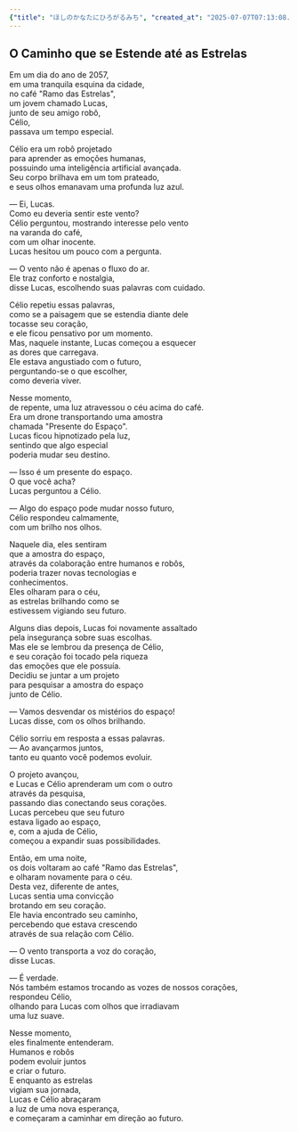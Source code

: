 ```yaml
---
{"title": "ほしのかなたにひろがるみち", "created_at": "2025-07-07T07:13:08.628836+09:00", "pattern_id": 6, "pattern_name": "共同変身型", "year": 2057}
---
```


## O Caminho que se Estende até as Estrelas

Em um dia do ano de 2057,  
em uma tranquila esquina da cidade,  
no café "Ramo das Estrelas",  
um jovem chamado Lucas,  
junto de seu amigo robô,  
Célio,  
passava um tempo especial.  

Célio era um robô projetado  
para aprender as emoções humanas,  
possuindo uma inteligência artificial avançada.  
Seu corpo brilhava em um tom prateado,  
e seus olhos emanavam uma profunda luz azul.  

— Ei, Lucas.  
Como eu deveria sentir este vento?  
Célio perguntou, mostrando interesse pelo vento  
na varanda do café,  
com um olhar inocente.  
Lucas hesitou um pouco com a pergunta.  

— O vento não é apenas o fluxo do ar.  
Ele traz conforto e nostalgia,  
disse Lucas, escolhendo suas palavras com cuidado.  

Célio repetiu essas palavras,  
como se a paisagem que se estendia diante dele  
tocasse seu coração,  
e ele ficou pensativo por um momento.  
Mas, naquele instante, Lucas começou a esquecer  
as dores que carregava.  
Ele estava angustiado com o futuro,  
perguntando-se o que escolher,  
como deveria viver.  

Nesse momento,  
de repente, uma luz atravessou o céu acima do café.  
Era um drone transportando uma amostra  
chamada "Presente do Espaço".  
Lucas ficou hipnotizado pela luz,  
sentindo que algo especial  
poderia mudar seu destino.  

— Isso é um presente do espaço.  
O que você acha?  
Lucas perguntou a Célio.  

— Algo do espaço pode mudar nosso futuro,  
Célio respondeu calmamente,  
com um brilho nos olhos.  

Naquele dia, eles sentiram  
que a amostra do espaço,  
através da colaboração entre humanos e robôs,  
poderia trazer novas tecnologias e  
conhecimentos.  
Eles olharam para o céu,  
as estrelas brilhando como se  
estivessem vigiando seu futuro.  

Alguns dias depois, Lucas foi novamente assaltado  
pela insegurança sobre suas escolhas.  
Mas ele se lembrou da presença de Célio,  
e seu coração foi tocado pela riqueza  
das emoções que ele possuía.  
Decidiu se juntar a um projeto  
para pesquisar a amostra do espaço  
junto de Célio.  

— Vamos desvendar os mistérios do espaço!  
Lucas disse, com os olhos brilhando.  

Célio sorriu em resposta a essas palavras.  
— Ao avançarmos juntos,  
tanto eu quanto você podemos evoluir.  

O projeto avançou,  
e Lucas e Célio aprenderam um com o outro  
através da pesquisa,  
passando dias conectando seus corações.  
Lucas percebeu que seu futuro  
estava ligado ao espaço,  
e, com a ajuda de Célio,  
começou a expandir suas possibilidades.  

Então, em uma noite,  
os dois voltaram ao café "Ramo das Estrelas",  
e olharam novamente para o céu.  
Desta vez, diferente de antes,  
Lucas sentia uma convicção  
brotando em seu coração.  
Ele havia encontrado seu caminho,  
percebendo que estava crescendo  
através de sua relação com Célio.  

— O vento transporta a voz do coração,  
disse Lucas.  

— É verdade.  
Nós também estamos trocando as vozes de nossos corações,  
respondeu Célio,  
olhando para Lucas com olhos que irradiavam  
uma luz suave.  

Nesse momento,  
eles finalmente entenderam.  
Humanos e robôs  
podem evoluir juntos  
e criar o futuro.  
E enquanto as estrelas  
vigiam sua jornada,  
Lucas e Célio abraçaram  
a luz de uma nova esperança,  
e começaram a caminhar em direção ao futuro.
